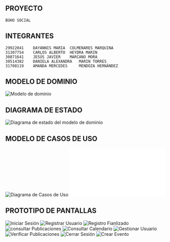 ## PROYECTO
    BÚHO SOCIAL

## INTEGRANTES
    29922041	DAYANNIS MARIA	COLMENARES MARQUINA
    31307754	CARLOS ALBERTO	HEYDRA MARIN
    30871641	JESÚS JAVIER	MARCANO MORA
    30514382	DANIELA ALEXANDRA	MARIN TORRES
    31708119	AMANDA MERCEDES 	MENDOZA HERNÁNDEZ 

## MODELO DE DOMINIO
![Modelo de dominio](./docs/scenariosView/domainModel/domainModel.svg)

## DIAGRAMA DE ESTADO
![Diagrama de estado del modelo de dominio](./docs/scenariosView/domainModel/stateDiagramIMG.svg)

## MODELO DE CASOS DE USO
![Diagrama de Casos de Uso](./docs/scenariosView/useCaseDiagramIMG.svg)
![Plantillas de especificacion del diagrama de casos de uso](./docs/scenariosView/Plantilla%20casos%20de%20uso.pdf)

## PROTOTIPO DE PANTALLAS
![Iniciar Sesión](./docs/scenariosView/img/iniciarSesion.png)
![Registrar Usuario](./docs/scenariosView/img/registrarUsuario.png)
![Registro Fianlizado](./docs/scenariosView/img/registroFinalizado.png)
![consultar Publicaciones](./docs/scenariosView/img/consultarPublicaciones.png)
![Consultar Calendario](./docs/scenariosView/img/consultarCalendario.png)
![Gestionar Usuario](./docs/scenariosView/img/gestionarUsuario.png)
![Verificar Publicaciones](./docs/scenariosView/img/verificarPublicaciones.png)
![Cerrar Sesión](./docs/scenariosView/img/cerrarSesion.png)
![Crear Evento](./docs/scenariosView/img/crearEvento.png)